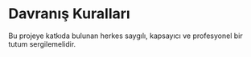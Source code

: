 # Davranış Kuralları

Bu projeye katkıda bulunan herkes saygılı, kapsayıcı ve profesyonel bir tutum sergilemelidir.